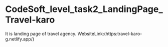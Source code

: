 # CodeSoft_level_task2_LandingPage_Travel-karo
It is landing page of travel agency.
WebsiteLink:(https:travel-karo-g.netlify.app/)

